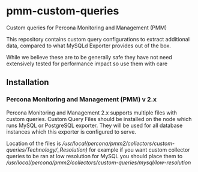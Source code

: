 # pmm-custom-queries
Custom queries for Percona Monitoring and Management (PMM) 

This repository contains custom query configurations to extract additional data, compared to what MySQLd Exporter provides out of the box.

While we believe these are to be generally safe they have not need extensively tested for performance impact so use them with care

## Installation 

### Percona Monitoring and Management (PMM) v 2.x  

Percona Monitoring and Management 2.x supports multiple files with custom queries.  Custom Query Files should be installed on the node which runs MySQL or PostgreSQL exporter. They will be used for all database instances which this exporter is configured to serve.

Location of the files is */usr/local/percona/pmm2/collectors/custom-queries/_Technology_/_Resolution)*    for example if you want custom collector queries to be ran at low resolution for MySQL you should place them to */usr/local/percona/pmm2/collectors/custom-queries/mysql/low-resolution*

